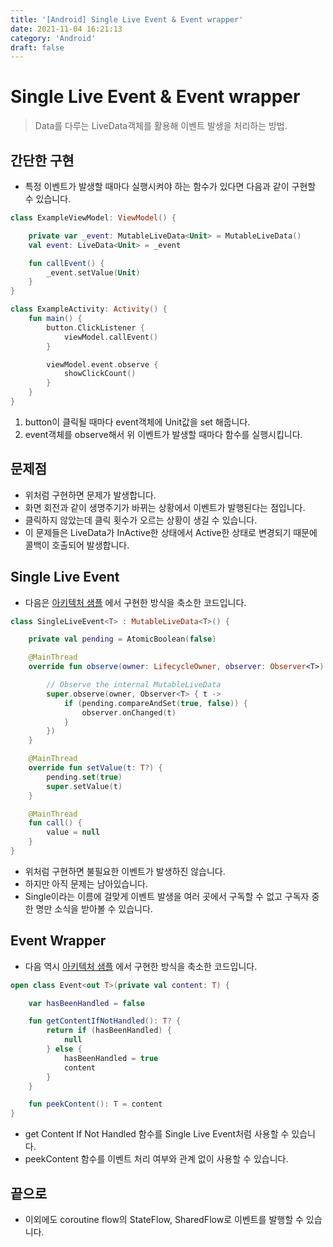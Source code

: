 ```yaml
---
title: '[Android] Single Live Event & Event wrapper'
date: 2021-11-04 16:21:13
category: 'Android'
draft: false
---
```


# Single Live Event & Event wrapper

> Data를 다루는 LiveData객체를 활용해 이벤트 발생을 처리하는 방법.

## 간단한 구현

-   특정 이벤트가 발생할 때마다 실행시켜야 하는 함수가 있다면 다음과 같이 구현할 수 있습니다.

```kotlin
class ExampleViewModel: ViewModel() {

    private var _event: MutableLiveData<Unit> = MutableLiveData()
    val event: LiveData<Unit> = _event

    fun callEvent() {
        _event.setValue(Unit)
    }
}

class ExampleActivity: Activity() {
    fun main() {
        button.ClickListener {
            viewModel.callEvent()
        }

        viewModel.event.observe {
            showClickCount()
        }
    }
}
```

1.  button이 클릭될 때마다 event객체에 Unit값을 set 해줍니다.
2.  event객체를 observe해서 위 이벤트가 발생할 때마다 함수를 실행시킵니다.

## 문제점

-   위처럼 구현하면 문제가 발생합니다.
-   화면 회전과 같이 생명주기가 바뀌는 상황에서 이벤트가 발행된다는 점입니다.
-   클릭하지 않았는데 클릭 횟수가 오르는 상황이 생길 수 있습니다.
-   이 문제들은 LiveData가 InActive한 상태에서 Active한 상태로 변경되기 때문에 콜백이 호출되어 발생합니다.

## Single Live Event

-   다음은 [아키텍처 샘플](https://github.com/android/architecture-samples) 에서 구현한 방식을 축소한 코드입니다.

```kotlin
class SingleLiveEvent<T> : MutableLiveData<T>() {

    private val pending = AtomicBoolean(false)

    @MainThread
    override fun observe(owner: LifecycleOwner, observer: Observer<T>) {

        // Observe the internal MutableLiveData
        super.observe(owner, Observer<T> { t ->
            if (pending.compareAndSet(true, false)) {
                observer.onChanged(t)
            }
        })
    }

    @MainThread
    override fun setValue(t: T?) {
        pending.set(true)
        super.setValue(t)
    }

    @MainThread
    fun call() {
        value = null
    }
}
```

-   위처럼 구현하면 불필요한 이벤트가 발생하진 않습니다.
-   하지만 아직 문제는 남아있습니다.
-   Single이라는 이름에 걸맞게 이벤트 발생을 여러 곳에서 구독할 수 없고 구독자 중 한 명만 소식을 받아볼 수 있습니다.

## Event Wrapper

-   다음 역시 [아키텍처 샘플](https://github.com/android/architecture-samples) 에서 구현한 방식을 축소한 코드입니다.

```kotlin
open class Event<out T>(private val content: T) {

    var hasBeenHandled = false

    fun getContentIfNotHandled(): T? {
        return if (hasBeenHandled) {
            null
        } else {
            hasBeenHandled = true
            content
        }
    }

    fun peekContent(): T = content
}
```

-   get Content If Not Handled 함수를 Single Live Event처럼 사용할 수 있습니다.
-   peekContent 함수를 이벤트 처리 여부와 관계 없이 사용할 수 있습니다.

## 끝으로

-   이외에도 coroutine flow의 StateFlow, SharedFlow로 이벤트를 발행할 수 있습니다.